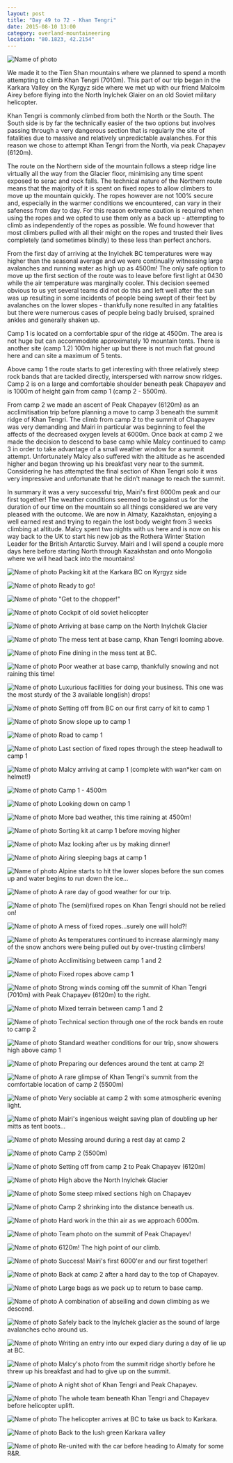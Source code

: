 ```yaml
---
layout: post
title: "Day 49 to 72 - Khan Tengri"
date: 2015-08-10 13:00
category: overland-mountaineering
location: "80.1823, 42.2154"
---
```


![Name of photo](/photos/kt/kt-40.jpg "Khan Tengri")

We made it to the Tien Shan mountains where we planned to spend a month attempting to climb Khan Tengri (7010m).  This part of our trip began in the Karkara Valley on the Kyrgyz side where we met up with our friend Malcolm Airey before flying into the North Inylchek Glaier on an old Soviet military helicopter.

Khan Tengri is commonly climbed from both the North or the South.  The South side is by far the technically easier of the two options but involves passing through a very dangerous section that is regularly the site of fatalities due to massive and relatively unpredictable avalanches.  For this reason we chose to attempt Khan Tengri from the North, via peak Chapayev (6120m).

The route on the Northern side of the mountain follows a steep ridge line virtually all the way from the Glacier floor, minimising any time spent exposed to serac and rock falls.  The technical nature of the Northern route means that the majority of it is spent on fixed ropes to allow climbers to move up the mountain quickly.  The ropes however are not 100% secure and, especially in the warmer conditions we encountered, can vary in their safeness from day to day.  For this reason extreme caution is required when using the ropes and we opted to use them only as a back up - attempting to climb as independently of the ropes as possible.  We found however that most climbers pulled with all their might on the ropes and trusted their lives completely (and sometimes blindly) to these less than perfect anchors.

From the first day of arriving at the Inylchek BC temperatures were way higher than the seasonal average and we were continually witnessing large avalanches and running water as high up as 4500m!  The only safe option to move up the first section of the route was to leave before first light at 0430 while the air temperature was marginally cooler.  This decision seemed obvious to us yet several teams did not do this and left well after the sun was up resulting in some incidents of people being swept of their feet by avalanches on the lower slopes - thankfully none resulted in any fatalities but there were numerous cases of people being badly bruised, sprained ankles and generally shaken up.

Camp 1 is located on a comfortable spur of the ridge at 4500m.  The area is not huge but can accommodate approximately 10 mountain tents.  There is another site (camp 1.2) 100m higher up but there is not much flat ground here and can site a maximum of 5 tents.

Above camp 1 the route starts to get interesting with three relatively steep rock bands that are tackled directly, interspersed with narrow snow ridges.  Camp 2 is on a large and comfortable shoulder beneath peak Chapayev and is 1000m of height gain from camp 1 (camp 2 - 5500m).

From camp 2 we made an ascent of Peak Chapayev (6120m) as an acclimitisation trip before planning a move to camp 3 beneath the summit ridge of Khan Tengri.  The climb from camp 2 to the summit of Chapayev was very demanding and Mairi in particular was beginning to feel the affects of the decreased oxygen levels at 6000m.  Once back at camp 2 we made the decision to descend to base camp while Malcy continued to camp 3 in order to take advantage of a small weather window for a summit attempt.  Unfortunately Malcy also suffered with the altitude as he ascended higher and began throwing up his breakfast very near to the summit.  Considering he has attempted the final section of Khan Tengri solo it was very impressive and unfortunate that he didn't manage to reach the summit.

In summary it was a very successful trip, Mairi's first 6000m peak and our first together!  The weather conditions seemed to be against us for the duration of our time on the mountain so all things considered we are very pleased with the outcome.  We are now in Almaty, Kazakhstan, enjoying a well earned rest and trying to regain the lost body weight from 3 weeks climbing at altitude.  Malcy spent two nights with us here and is now on his way back to the UK to start his new job as the Rothera Winter Station Leader for the British Antarctic Survey.  Mairi and I will spend a couple more days here before starting North through Kazakhstan and onto Mongolia where we will head back into the mountains!



![Name of photo](/photos/kt/kt-1.jpg "Karkara")
Packing kit at the Karkara BC on Kyrgyz side

![Name of photo](/photos/kt/kt-2.jpg "Karkara")
Ready to go!

![Name of photo](/photos/kt/kt-6.jpg "Karkara")
"Get to the chopper!"

![Name of photo](/photos/kt/kt-7.jpg "chopper")
Cockpit of old soviet helicopter

![Name of photo](/photos/kt/kt-3.jpg "Inylchek BC")
Arriving at base camp on the North Inylchek Glacier

![Name of photo](/photos/kt/kt-5.jpg "Mess tent")
The mess tent at base camp, Khan Tengri looming above.

![Name of photo](/photos/kt/kt-4.jpg "Dinner time")
Fine dining in the mess tent at BC.

![Name of photo](/photos/kt/kt-21.jpg "base camp")
Poor weather at base camp, thankfully snowing and not raining this time!

![Name of photo](/photos/kt/kt-22.jpg "base camp")
Luxurious facilities for doing your business.  This one was the most sturdy of the 3 available long(ish) drops!

![Name of photo](/photos/kt/kt-8.jpg "Khan Tengri")
Setting off from BC on our first carry of kit to camp 1

![Name of photo](/photos/kt/kt-9.jpg "Khan Tengri")
Snow slope up to camp 1

![Name of photo](/photos/kt/kt-12.jpg "Khan Tengri")
Road to camp 1

![Name of photo](/photos/kt/kt-20.jpg "Khan Tengri")
Last section of fixed ropes through the steep headwall to camp 1

![Name of photo](/photos/kt/kt-10.jpg "Khan Tengri")
Malcy arriving at camp 1 (complete with wan*ker cam on helmet!)

![Name of photo](/photos/kt/kt-15.jpg "Khan Tengri")
Camp 1 - 4500m

![Name of photo](/photos/kt/kt-11.jpg "Khan Tengri")
Looking down on camp 1

![Name of photo](/photos/kt/kt-18.jpg "Khan Tengri")
More bad weather, this time raining at 4500m!

![Name of photo](/photos/kt/kt-27.jpg "Khan Tengri")
Sorting kit at camp 1 before moving higher

![Name of photo](/photos/kt/kt-26.jpg "Khan Tengri")
Maz looking after us by making dinner!

![Name of photo](/photos/kt/kt-55.jpg "Khan Tengri")
Airing sleeping bags at camp 1

![Name of photo](/photos/kt/kt-17.jpg "Khan Tengri")
Alpine starts to hit the lower slopes before the sun comes up and water begins to run down the ice...

![Name of photo](/photos/kt/kt-13.jpg "Khan Tengri")
A rare day of good weather for our trip.

![Name of photo](/photos/kt/kt-14.jpg "Khan Tengri")
The (semi)fixed ropes on Khan Tengri should not be relied on!

![Name of photo](/photos/kt/kt-36.jpg "Khan Tengri")
A mess of fixed ropes...surely one will hold?!

![Name of photo](/photos/kt/kt-51.jpg "Khan Tengri")
As temperatures continued to increase alarmingly many of the snow anchors were being pulled out by over-trusting climbers!

![Name of photo](/photos/kt/kt-24.jpg "Khan Tengri")
Acclimitising between camp 1 and 2

![Name of photo](/photos/kt/kt-25.jpg "Khan Tengri")
Fixed ropes above camp 1

![Name of photo](/photos/kt/kt-23.jpg "Khan Tengri")
Strong winds coming off the summit of Khan Tengri (7010m) with Peak Chapayev (6120m) to the right.

![Name of photo](/photos/kt/kt-49.jpg "Khan Tengri")
Mixed terrain between camp 1 and 2

![Name of photo](/photos/kt/kt-29.jpg "Khan Tengri")
Technical section through one of the rock bands en route to camp 2

![Name of photo](/photos/kt/kt-28.jpg "Khan Tengri")
Standard weather conditions for our trip, snow showers high above camp 1

![Name of photo](/photos/kt/kt-33.jpg "Khan Tengri")
Preparing our defences around the tent at camp 2!

![Name of photo](/photos/kt/kt-31.jpg "Khan Tengri")
A rare glimpse of Khan Tengri's summit from the comfortable location of camp 2 (5500m)

![Name of photo](/photos/kt/kt-32.jpg "Khan Tengri")
Very sociable at camp 2 with some atmospheric evening light.

![Name of photo](/photos/kt/kt-30.jpg "Khan Tengri")
Mairi's ingenious weight saving plan of doubling up her mitts as tent boots...

![Name of photo](/photos/kt/kt-38.jpg "Khan Tengri")
Messing around during a rest day at camp 2

![Name of photo](/photos/kt/kt-39.jpg "Khan Tengri")
Camp 2 (5500m)

![Name of photo](/photos/kt/kt-34.jpg "Khan Tengri")
Setting off from camp 2 to Peak Chapayev (6120m)

![Name of photo](/photos/kt/kt-35.jpg "Khan Tengri")
High above the North Inylchek Glacier

![Name of photo](/photos/kt/kt-37.jpg "Khan Tengri")
Some steep mixed sections high on Chapayev

![Name of photo](/photos/kt/kt-48.jpg "Khan Tengri")
Camp 2 shrinking into the distance beneath us.

![Name of photo](/photos/kt/kt-50.jpg "Khan Tengri")
Hard work in the thin air as we approach 6000m.

![Name of photo](/photos/kt/kt-43.jpg "Khan Tengri")
Team photo on the summit of Peak Chapayev!

![Name of photo](/photos/kt/kt-41.jpg "Khan Tengri")
6120m!  The high point of our climb.

![Name of photo](/photos/kt/kt-52.jpg "Khan Tengri")
Success!  Mairi's first 6000'er and our first together!

![Name of photo](/photos/kt/kt-46.jpg "Khan Tengri")
Back at camp 2 after a hard day to the top of Chapayev.

![Name of photo](/photos/kt/kt-47.jpg "Khan Tengri")
Large bags as we pack up to return to base camp.

![Name of photo](/photos/kt/kt-53.jpg "Khan Tengri")
A combination of abseiling and down climbing as we descend.

![Name of photo](/photos/kt/kt-54.jpg "Khan Tengri")
Safely back to the Inylchek glacier as the sound of large avalanches echo around us.

![Name of photo](/photos/kt/kt-16.jpg "Khan Tengri")
Writing an entry into our exped diary during a day of lie up at BC.

![Name of photo](/photos/kt/kt-56.jpg "Khan Tengri")
Malcy's photo from the summit ridge shortly before he threw up his breakfast and had to give up on the summit.

![Name of photo](/photos/kt/kt-19.jpg "Khan Tengri")
A night shot of Khan Tengri and Peak Chapayev.

![Name of photo](/photos/kt/kt-59.jpg "Khan Tengri")
The whole team beneath Khan Tengri and Chapayev before helicopter uplift.

![Name of photo](/photos/kt/kt-57.jpg "Khan Tengri")
The helicopter arrives at BC to take us back to Karkara.

![Name of photo](/photos/kt/kt-58.jpg "Khan Tengri")
Back to the lush green Karkara valley

![Name of photo](/photos/kt/kt-60.jpg "Khan Tengri")
Re-united with the car before heading to Almaty for some R&R.
